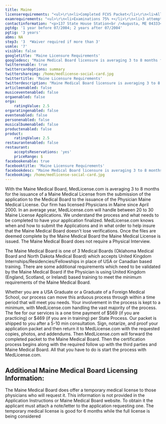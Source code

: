 ```yaml
---
title: Maine
licenserequirements: "<ul>\r\n<li>Completed FCVS Packet</li>\r\n<li>All Employment and Privileges</li>\r\n<li>AMA/AOA Profile</li>\r\n<li>All Medical Licenses</li>\r\n<li>Maine Medical Examination (required)</li>\r\n<li>Board Certification from United Kingdom (if trained in UK)</li>\r\n<li>All State, National, Canadian, and United Kingdom Exams</li>\r\n</ul>"
examrequirements: "<ul>\r\n<li>Examinations 75% +</li>\r\n<li>3 attempt limit on Step 3 of USMLE (waiver possible)</li>\r\n<li>7 year limit- USMLE</li>\r\n<li>GMC Examination Excepted (if Trained in United Kingdom)</li>\r\n<li>Board Certification required by GMC (if Trained in United Kingdom)</li>\r\n<li>ECFMG Certificate required for all International Graduates</li>\r\n<li>1 year PGY for USA Grads if graduated before 07/2004</li>\r\n<li>2 years PGY for USA Grads if graduated on or after 07/2004</li>\r\n<li>3 years PGY for International Grads</li>\r\n<li>State Exam Accepted if Pre-1975</li>\r\n</ul>"
contactinformation: "<p>137 State House Station<br />Augusta, ME 04333<br />Phone: (207) 287-3601<br />Fax: (207) 287-6590</p>\r\n<p><a href=\"http://www.maine.gov/md/\">www.maine.gov/md</a></p>"
pgtdg: '1 year before 07/2004; 2 years after 07/2004'
pgtig: '3 years'
abms: NA
step3: '3  *Waiver required if more than 3'
usmle: '7'
visible: false
googletitle: 'Maine Licensure Requirements'
googledesc: "Maine Medical Board licensure is averaging 3 to 8 months for the issuance of a Maine Medical License from the submission of the application. We understand the process and what needs to be completed to have your application finalized. The Maine Medical Board does not require a Physical Interview. \r\n"
twitterenable: true
twittercardoptions: summary
twittershareimg: /home/medlicense-social-card.jpg
twittertitle: 'Maine Licensure Requirements'
twitterdescription: "Maine Medical Board licensure is averaging 3 to 8 months for the issuance of a Maine Medical License from the submission of the application. We understand the process and what needs to be completed to have your application finalized. The Maine Medical Board does not require a Physical Interview. \r\n"
articleenabled: false
musiceventenabled: false
orgaenabled: false
orga:
    ratingValue: 2.5
orgaratingenabled: false
eventenabled: false
personenabled: false
musicalbumenabled: false
productenabled: false
product:
    ratingValue: 2.5
restaurantenabled: false
restaurant:
    acceptsReservations: 'yes'
    priceRange: $
facebookenable: true
facebooktitle: 'Maine Licensure Requirements'
facebookdesc: "Maine Medical Board licensure is averaging 3 to 8 months for the issuance of a Maine Medical License from the submission of the application. We understand the process and what needs to be completed to have your application finalized. The Maine Medical Board does not require a Physical Interview. \r\n"
facebookimg: /home/medlicense-social-card.jpg
---
```


<p>With the Maine Medical Board, MedLicense.com is averaging 3 to 8 months for the issuance of a Maine Medical License from the submission of the application to the Medical Board to the issuance of the Physician Maine Medical License. Our firm has licensed Physicians in Maine since April 2000. In an average year, MedLicense.com will handle between 20 to 30 Maine License Applications. We understand the process and what needs to be completed to have your application finalized. MedLicense.com knows when and how to submit the Applications and in what order to help insure that the Maine Medical Board doesn't lose verifications. Once the files are deemed complete by the Maine Medical Board the Maine Medical License is issued. The Maine Medical Board does not require a Physical Interview.</p>
<p>The Maine Medical Board is one of 3 Medical Boards (Oklahoma Medical Board and North Dakota Medical Board) which accepts United Kingdom Internships/Residencies/Fellowships in place of USA or Canadian based training. There are some additional requirements which need to be validated by the Maine Medical Board if the Physician is using United Kingdom (England, Scotland, or Ireland) based training to meet the minimum requirements of the Maine Medical Board.</p>
<p>Whether you are a USA Graduate or a Graduate of a Foreign Medical School, our process can move this arduous process through within a time period that will meet you needs. Your involvement in the process is kept to a minimum, with MedLicense.com handling the vast majority of the process. The fee for our services is a one time payment of $569 (if you are practicing) or $469 (if you are in training) per State Process. Our packet is shipped to you after a 5-10 min consultation. Sign, notarize, and proof your application packet and then return it to MedLicense.com with the requested copies, photos, and addendums. Then MedLicense.com will forward the completed packet to the Maine Medical Board. Then the certification process begins along with the required follow up with the third parties and Maine Medical Board. All that you have to do is start the process with MedLicense.com.</p>
<h2 id="mcetoc_1cdqg40e00">Additional Maine Medical Board Licensing Information:</h2>
<p>The Maine Medical Board does offer a temporary medical license to those physicians who will request it. This information is not provided in the Application Instructions or Maine Medical Board website. To obtain it the applicant must attach a note/letter to the application requesting one. The temporary medical license is good for 6 months while the full license is being considered</p>